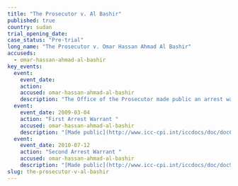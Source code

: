 ```yaml
---
title: "The Prosecutor v. Al Bashir"
published: true
country: sudan
trial_opening_date:
case_status: "Pre-trial"
long_name: "The Prosecutor v. Omar Hassan Ahmad Al Bashir"
accuseds:
  - omar-hassan-ahmad-al-bashir
key_events:
  event:
    event_date:
    action:
    accused: omar-hassan-ahmad-al-bashir
    description: "The Office of the Prosecutor made public an arrest warrant for Al Bashir on 4 March 2009. The Office of the Prosecutor made public a second arrest warrant on July 12, 2010. Accused remains [at-large](http://www.theguardian.com/world/2015/apr/27/sudan-bashir-elected-majority-vote)."
  event:
    event_date: 2009-03-04
    action: "First Arrest Warrant "
    accused: omar-hassan-ahmad-al-bashir
    description: "[Made public](http://www.icc-cpi.int/iccdocs/doc/doc639078.pdf)"
  event:
    event_date: 2010-07-12
    action: "Second Arrest Warrant "
    accused: omar-hassan-ahmad-al-bashir
    description: "[Made public](http://www.icc-cpi.int/iccdocs/doc/doc907140.pdf)"
slug: the-prosecutor-v-al-bashir
---
```

